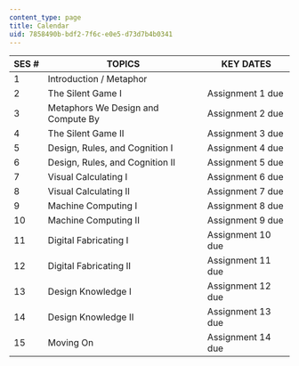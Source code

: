 ```yaml
---
content_type: page
title: Calendar
uid: 7858490b-bdf2-7f6c-e0e5-d73d7b4b0341
---
```


| SES # | TOPICS | KEY DATES |
| --- | --- | --- |
| 1 | Introduction / Metaphor |  |
| 2 | The Silent Game I | Assignment 1 due |
| 3 | Metaphors We Design and Compute By | Assignment 2 due |
| 4 | The Silent Game II | Assignment 3 due |
| 5 | Design, Rules, and Cognition I | Assignment 4 due |
| 6 | Design, Rules, and Cognition II | Assignment 5 due |
| 7 | Visual Calculating I | Assignment 6 due |
| 8 | Visual Calculating II | Assignment 7 due |
| 9 | Machine Computing I | Assignment 8 due |
| 10 | Machine Computing II | Assignment 9 due |
| 11 | Digital Fabricating I | Assignment 10 due |
| 12 | Digital Fabricating II | Assignment 11 due |
| 13 | Design Knowledge I | Assignment 12 due |
| 14 | Design Knowledge II | Assignment 13 due |
| 15 | Moving On | Assignment 14 due